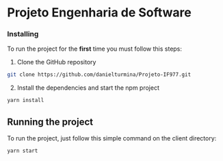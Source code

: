 # Projeto Engenharia de Software

### Installing
To run the project for the **first** time you must follow this steps:

1. Clone the GitHub repository
```bash
git clone https://github.com/danielturmina/Projeto-IF977.git
```

2. Install the dependencies and start the npm project
```bash
yarn install
```

## Running the project
To run the project, just follow this simple command on the client directory:

```bash
yarn start
```